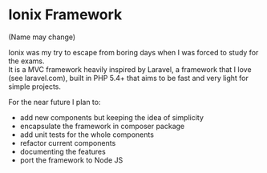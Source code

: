# Ionix Framework
(Name may change)

Ionix was my try to escape from boring days when I was forced to study for the exams.<br/>
It is a MVC framework heavily inspired by Laravel, a framework that I love (see laravel.com), built in PHP 5.4+ that aims to be fast and very light for simple projects.

For the near future I plan to:

- add new components but keeping the idea of simplicity
- encapsulate the framework in composer package
- add unit tests for the whole components
- refactor current components
- documenting the features
- port the framework to Node JS
